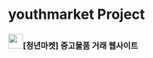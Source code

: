 # youthmarket Project
### <img src="https://github.com/user-attachments/assets/f61291d1-813e-43da-8999-288c4d20c3b0"  width="30px" height="30px">[청년마켓] 중고물품 거래 웹사이트
